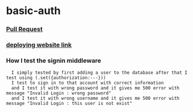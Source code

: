 # basic-auth
  ### [Pull Request](https://github.com/Mohammad-Keath/basic-auth/pull/5)
  ### [deploying website link](https://basic-auth-axai.onrender.com/users)
  ### How I test the signin middleware
      I simply tested by first adding a user to the database after that I test using (.set({authorization:---}))
      I test to sign in to that account with correct information
      and I test it with wrong password and it gives me 500 error with message "Invalid Login : wrong password"
      and I test it with wrong username and it gives me 500 error with message "Invalid Login : this user is not exist"

